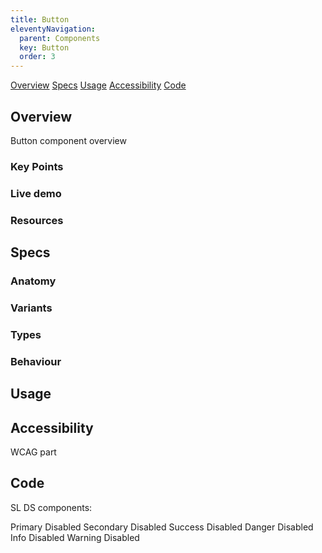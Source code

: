 ```yaml
---
title: Button
eleventyNavigation:
  parent: Components
  key: Button
  order: 3
---
```

<link href="/css/categories/components/button.css" rel="stylesheet" type="text/css">

[//]: # ( TODO: create tabs as a web component)

<div class="ds-tabs-wrapper">
  <a href="#overview" class="ds-tab active">Overview</a>
  <a href="#specs" class="ds-tab">Specs</a>
  <a href="#usage" class="ds-tab">Usage</a>
  <a href="#accessibility" class="ds-tab">Accessibility</a>
  <a href="#code" class="ds-tab">Code</a>
</div>

## Overview

Button component overview

### Key Points

### Live demo

### Resources

## Specs

### Anatomy

### Variants

### Types

### Behaviour

## Usage

## Accessibility

WCAG part

## Code

SL DS components:
<div class="ds-buttons-wrapper">
  <sl-button>Primary</sl-button>
  <sl-button disabled>Disabled</sl-button>
  <sl-button variant="secondary">Secondary</sl-button>
  <sl-button variant="secondary" disabled>Disabled</sl-button>
  <sl-button variant="success">Success</sl-button>
  <sl-button variant="success" disabled>Disabled</sl-button>
  <sl-button variant="danger">Danger</sl-button>
  <sl-button variant="danger" disabled>Disabled</sl-button>
  <sl-button variant="info">Info</sl-button>
  <sl-button variant="info" disabled>Disabled</sl-button>
  <sl-button variant="warning">Warning</sl-button>
  <sl-button variant="warning" disabled>Disabled</sl-button>
</div>
